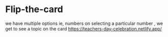 # Flip-the-card
we have multiple options ie, numbers on selecting a particular number , we get to see a topic on the card 
https://teachers-day-celebration.netlify.app/
